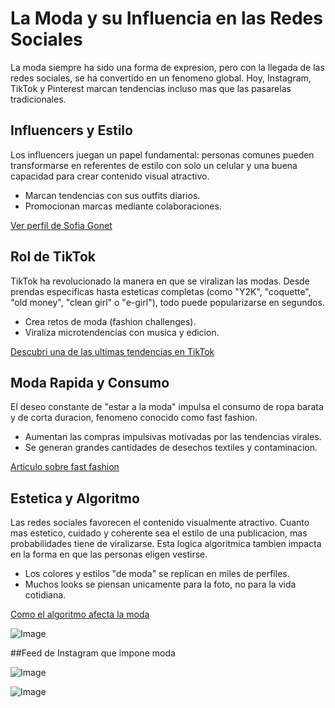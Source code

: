 # La Moda y su Influencia en las Redes Sociales

La moda siempre ha sido una forma de expresion, pero con la llegada de las redes sociales, se ha convertido en un fenomeno global. Hoy, Instagram, TikTok y Pinterest marcan tendencias incluso mas que las pasarelas tradicionales.

## Influencers y Estilo

Los influencers juegan un papel fundamental: personas comunes pueden transformarse en referentes de estilo con solo un celular y una buena capacidad para crear contenido visual atractivo.

- Marcan tendencias con sus outfits diarios.
- Promocionan marcas mediante colaboraciones.

[Ver perfil de Sofia Gonet](https://www.instagram.com/sofiagonet?igsh=dWpuc2NsbjE1d2o3)


## Rol de TikTok

TikTok ha revolucionado la manera en que se viralizan las modas. Desde prendas especificas hasta esteticas completas (como "Y2K", "coquette", "old money", "clean girl" o "e-girl"), todo puede popularizarse en segundos.

- Crea retos de moda (fashion challenges).
- Viraliza microtendencias con musica y edicion.

[Descubri una de las ultimas tendencias en TikTok](https://vm.tiktok.com/ZMBEXGwW4/)


## Moda Rapida y Consumo

El deseo constante de "estar a la moda" impulsa el consumo de ropa barata y de corta duracion, fenomeno conocido como fast fashion.

- Aumentan las compras impulsivas motivadas por las tendencias virales.
- Se generan grandes cantidades de desechos textiles y contaminacion.

[Articulo sobre fast fashion](https://cnnespanol.cnn.com/2023/11/25/que-es-fast-fashion-moda-rapida-trax)


## Estetica y Algoritmo

Las redes sociales favorecen el contenido visualmente atractivo. Cuanto mas estetico, cuidado y coherente sea el estilo de una publicacion, mas probabilidades tiene de viralizarse. Esta logica algoritmica tambien impacta en la forma en que las personas eligen vestirse.

- Los colores y estilos "de moda" se replican en miles de perfiles.
- Muchos looks se piensan unicamente para la foto, no para la vida cotidiana.

[Como el algoritmo afecta la moda](https://www.infobae.com/opinion/2024/01/26/los-algoritmos-en-las-pasarelas-de-la-moda/) 

![Image](https://fastercapital.com/es/i-es/Cultura-del-influencer--el-papel-de-las-redes-sociales-en-la-promocion-de-la-moda-rapida--El-impacto-de-las-redes-sociales-en-el-consumo-de-moda-rapida.webp)

##Feed de Instagram que impone moda

![Image](https://i.pinimg.com/736x/cf/39/aa/cf39aaefdd090733bf24f332d1bb7545.jpg) 

![Image](https://i.pinimg.com/736x/72/1a/b9/721ab95c018df94581e7ba3bb439427a.jpg)



